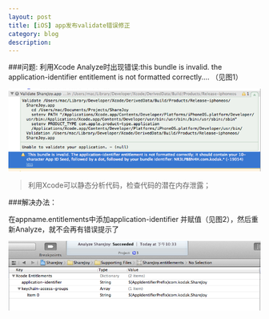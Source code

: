 ```yaml
---
layout: post
title: [iOS] app发布validate错误修正
category: blog
description: 
---
```

###问题:
利用Xcode Analyze时出现错误:this bundle is invalid. the application-identifier entitlement is not formatted correctly.... （见图1）

![chart 1](/images/blog/13554960286552.png)
>利用Xcode可以静态分析代码，检查代码的潜在内存泄露； 

###解决办法：

在appname.entitlements中添加application-identifier 并赋值（见图2），然后重新Analyze，就不会再有错误提示了

![chart 2](/images/blog/13554962363888.png)

[Angelia]:    http://angeliaw.github.com  "Angelia"



